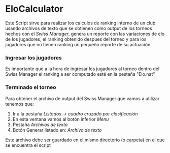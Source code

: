 # EloCalculator
Este Script sirve para realizar los calculos de ranking interno de un club usando archivos de texto que se obtienen como output de los torneos hechos con el *Swiss Manager*, genera un reporte con las variaciones de elo de los jugadores, el ranking obtenido despues del torneo y para los jugadores que no tienen ranking un pequeño reporte de su actuación.

### Ingresar los jugadores
Es importante que a la hora de ingresar los jugadores al torneo dentro del Swiss Manager el ranking a ser computado esté en la pestaña "Elo.nat"

### Terminado el torneo
Para obtener el archivo de output del Swiss Manager que vamos a utilizar tenemos que:
1) Ir a la pestaña *Listados -> cuadro cruzado por clasificación*
2) En esta ventana vamos al botón inferior *Menu*
3) Pestaña *Archivos de texto*
4) Botón Generar listado en: *Archivo de texto*

Este archivo debe ser guardado en el mismo directorio (o carpeta) en el que se encuentra el script
